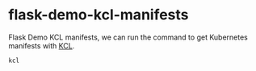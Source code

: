 # flask-demo-kcl-manifests

Flask Demo KCL manifests, we can run the command to get Kubernetes manifests with [KCL](https://kcl-lang.io).

```shell
kcl
```
